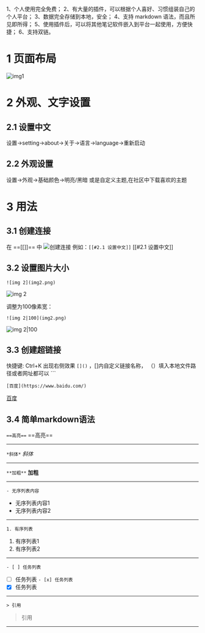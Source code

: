 1、个人使用完全免费；
2、有大量的插件，可以根据个人喜好、习惯组装自己的个人平台；
3、数据完全存储到本地，安全；
4、支持 markdown 语法，而且所见即所得；
5、使用插件后，可以将其他笔记软件嵌入到平台一起使用，方便快捷；
6、支持双链。
# 1 页面布局

![img1](img1.png)

# 2 外观、文字设置
## 2.1 设置中文

设置→setting→about→关于→语言→language→重新启动 

## 2.2 外观设置

设置→外观→基础颜色→明亮/黑暗
或是自定义主题,在社区中下载喜欢的主题

# 3 用法
## 3.1 创建连接
在  ==[[]]== 中
![创建连接](img5.png)
例如：`[[#2.1 设置中文]]`
	[[#2.1 设置中文]]
	
## 3.2 设置图片大小
```
![img 2](img2.png)
```
![img 2](img2.png)

调整为100像素宽：

```
![img 2|100](img2.png)
```
![img 2|100](img2.png)

## 3.3 创建超链接

快捷键: Ctrl+K 出现右侧效果 `[]()` ，[]内自定义链接名称， （）填入本地文件路径或者网址都可以 ```

```
[百度](https://www.baidu.com/)
```
[百度](https://www.baidu.com/)
## 3.4 简单markdown语法

``==高亮==`` ==高亮==

---

``*斜体*``    *斜体*

---
``**加粗**``  **加粗**

---
``- 无序列表内容``
- 无序列表内容1
- 无序列表内容2
---
``1. 有序列表``
1. 有序列表1
2. 有序列表2
---
``- [ ] 任务列表``
- [ ] 任务列表
``- [x] 任务列表``
- [x] 任务列表
---
``> 引用``
> 引用
> 

---







